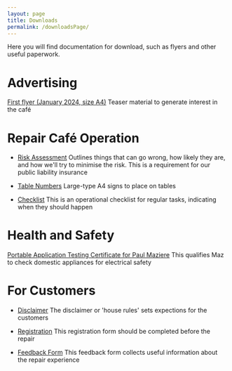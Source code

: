```yaml
---
layout: page
title: Downloads
permalink: /downloadsPage/
---
```


Here you will find documentation for download, such as flyers and other useful paperwork.

# Advertising

[First flyer (January 2024, size A4)](/downloads/flyer1.pdf) Teaser material to generate interest in the café

# Repair Café Operation

- [Risk Assessment](/downloads/riskAssessment.doc) Outlines things that can go wrong, how likely they are, and how we'll try to minimise the risk. This is a requirement for our public liability insurance

- [Table Numbers](/downloads/tableNumbers.pdf) Large-type A4 signs to place on tables

- [Checklist](/downloads/checklist.pdf) This is an operational checklist for regular tasks, indicating when they should happen 

# Health and Safety

[Portable Application Testing Certificate for Paul Maziere](/downloads/patTestCertPaulMaziere.pdf) This qualifies Maz to check domestic appliances for electrical safety

# For Customers

- [Disclaimer](/downloads/disclaimer.pdf) The disclaimer or 'house rules' sets expections for the customers

- [Registration](/downloads/registration.pdf) This registration form should be completed before the repair

- [Feedback Form](/downloads/feedbackForm.pdf) This feedback form collects useful information about the repair experience

